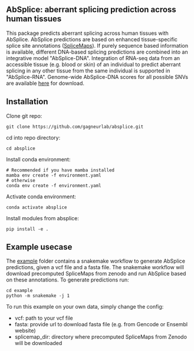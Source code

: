AbSplice: aberrant splicing prediction across human tissues
--------------------------------
This package predicts aberrant splicing across human tissues with AbSplice. 
AbSplice predictions are based on enhanced tissue-specific splice site annotations ([SpliceMaps](https://github.com/gagneurlab/splicemap)).
If purely sequence based information is available, different DNA-based splicing predictions are combined into an integrative model "AbSplice-DNA".
Integration of RNA-seq data from an accessible tissue (e.g. blood or skin) of an individual to predict aberrant splicing in any other tissue from the same individual is supported in "AbSplice-RNA".
Genome-wide AbSplice-DNA scores for all possible SNVs are available [here](https://doi.org/10.5281/zenodo.6408331) for download.

## Installation
Clone git repo:
```
git clone https://github.com/gagneurlab/absplice.git
```

cd into repo directory:
```
cd absplice
```

Install conda environment:
```
# Recommended if you have mamba installed
mamba env create -f environment.yaml
# otherwise
conda env create -f environment.yaml
```
Activate conda environment:
```
conda activate absplice
```
Install modules from absplice:
```
pip install -e .
```

## Example usecase
The [example](https://github.com/gagneurlab/splicing-outlier-prediction/tree/master/example) folder contains a snakemake workflow to generate AbSplice predictions, given a vcf file and a fasta file.
The snakemake workflow will download precomputed SpliceMaps from zenodo and run AbSplice based on these annotations.
To generate predictions run:
```
cd example
python -m snakemake -j 1
```
To run this example on your own data, simply change the config:
* vcf: path to your vcf file
* fasta: provide url to download fasta file (e.g. from Gencode or Ensembl website)
* splicemap_dir: directory where precomputed SpliceMaps from Zenodo will be downloaded